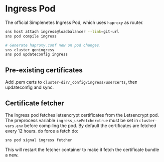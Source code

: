 # Ingress Pod

The official Simplenetes Ingress Pod, which uses `haproxy` as router.

```sh
sns host attach ingress@loadbalancer --link=git-url
sns pod compile ingress

# Generate haproxy.conf new on pod changes.
sns cluster geningress
sns pod updateconfig ingress
```


## Pre-existing certificates
Add .pem certs to `cluster-dir/_config/ingress/usercerts`, then updateconfig and sync.

## Certificate fetcher
The Ingress pod fetches letsencrypt certificates from the Letsencrypt pod.
The preprocess variable `ingress_useFetcher=true` must be set in `cluster-vars.env` before compiling the pod.
By default the certificates are fetched every 12 hours. do force a fetch do:  

```sh
sns pod signal ingress fetcher
```

This will restart the fetcher container to make it fetch the certificate bundle a new.
